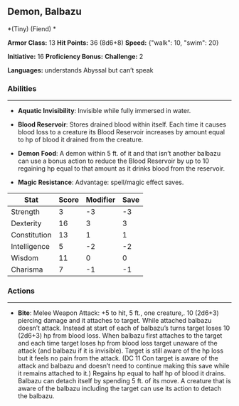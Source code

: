 ## Demon, Balbazu
*(Tiny) (Fiend) *

**Armor Class:** 13
**Hit Points:** 36 (8d6+8)
**Speed:** {"walk": 10, "swim": 20}

**Initiative:** 16
**Proficiency Bonus:**
**Challenge:** 2

**Languages:** understands Abyssal but can’t speak

### Abilities
 --- 
- **Aquatic Invisibility**: Invisible while fully immersed in water.

- **Blood Reservoir**: Stores drained blood within itself. Each time it causes blood loss to a creature its Blood Reservoir increases by amount equal to hp of blood it drained from the creature.

- **Demon Food**: A demon within 5 ft. of it and that isn’t another balbazu can use a bonus action to reduce the Blood Reservoir by up to 10 regaining hp equal to that amount as it drinks blood from the reservoir.

- **Magic Resistance**: Advantage: spell/magic effect saves.



| Stat | Score | Modifier | Save |
| ---- | ---- | ---- | ---- |
| Strength | 3 | -3 | -3 |
| Dexterity | 16 | 3 | 3 |
| Constitution | 13 | 1 | 1 |
| Intelligence | 5 | -2 | -2 |
| Wisdom | 11 | 0 | 0 |
| Charisma | 7 | -1 | -1 |

### Actions
 --- 
- **Bite**: Melee Weapon Attack: +5 to hit, 5 ft., one creature,. 10 (2d6+3) piercing damage and it attaches to target. While attached balbazu doesn’t attack. Instead at start of each of balbazu’s turns target loses 10 (2d6+3) hp from blood loss. When balbazu first attaches to the target and each time target loses hp from blood loss target unaware of the attack (and balbazu if it is invisible). Target is still aware of the hp loss but it feels no pain from the attack. (DC 11 Con target is aware of the attack and balbazu and doesn’t need to continue making this save while it remains attached to it.) Regains hp equal to half hp of blood it drains. Balbazu can detach itself by spending 5 ft. of its move. A creature that is aware of the balbazu including the target can use its action to detach the balbazu.


